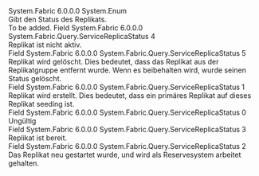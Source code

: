 <Type Name="ServiceReplicaStatus" FullName="System.Fabric.Query.ServiceReplicaStatus">
  <TypeSignature Language="C#" Value="public enum ServiceReplicaStatus" />
  <TypeSignature Language="ILAsm" Value=".class public auto ansi sealed ServiceReplicaStatus extends System.Enum" />
  <TypeSignature Language="DocId" Value="T:System.Fabric.Query.ServiceReplicaStatus" />
  <TypeSignature Language="VB.NET" Value="Public Enum ServiceReplicaStatus" />
  <TypeSignature Language="F#" Value="type ServiceReplicaStatus = " />
  <AssemblyInfo>
    <AssemblyName>System.Fabric</AssemblyName>
    <AssemblyVersion>6.0.0.0</AssemblyVersion>
  </AssemblyInfo>
  <Base>
    <BaseTypeName>System.Enum</BaseTypeName>
  </Base>
  <Docs>
    <summary>
      <para>Gibt den Status des Replikats.</para>
    </summary>
    <remarks>To be added.</remarks>
  </Docs>
  <Members>
    <Member MemberName="Down">
      <MemberSignature Language="C#" Value="Down" />
      <MemberSignature Language="ILAsm" Value=".field public static literal valuetype System.Fabric.Query.ServiceReplicaStatus Down = int32(4)" />
      <MemberSignature Language="DocId" Value="F:System.Fabric.Query.ServiceReplicaStatus.Down" />
      <MemberSignature Language="VB.NET" Value="Down" />
      <MemberSignature Language="F#" Value="Down = 4" Usage="System.Fabric.Query.ServiceReplicaStatus.Down" />
      <MemberType>Field</MemberType>
      <AssemblyInfo>
        <AssemblyName>System.Fabric</AssemblyName>
        <AssemblyVersion>6.0.0.0</AssemblyVersion>
      </AssemblyInfo>
      <ReturnValue>
        <ReturnType>System.Fabric.Query.ServiceReplicaStatus</ReturnType>
      </ReturnValue>
      <MemberValue>4</MemberValue>
      <Docs>
        <summary>
          <para>Replikat ist nicht aktiv.</para>
        </summary>
      </Docs>
    </Member>
    <Member MemberName="Dropped">
      <MemberSignature Language="C#" Value="Dropped" />
      <MemberSignature Language="ILAsm" Value=".field public static literal valuetype System.Fabric.Query.ServiceReplicaStatus Dropped = int32(5)" />
      <MemberSignature Language="DocId" Value="F:System.Fabric.Query.ServiceReplicaStatus.Dropped" />
      <MemberSignature Language="VB.NET" Value="Dropped" />
      <MemberSignature Language="F#" Value="Dropped = 5" Usage="System.Fabric.Query.ServiceReplicaStatus.Dropped" />
      <MemberType>Field</MemberType>
      <AssemblyInfo>
        <AssemblyName>System.Fabric</AssemblyName>
        <AssemblyVersion>6.0.0.0</AssemblyVersion>
      </AssemblyInfo>
      <ReturnValue>
        <ReturnType>System.Fabric.Query.ServiceReplicaStatus</ReturnType>
      </ReturnValue>
      <MemberValue>5</MemberValue>
      <Docs>
        <summary>
          <para>Replikat wird gelöscht. Dies bedeutet, dass das Replikat aus der Replikatgruppe entfernt wurde. Wenn es beibehalten wird, wurde seinen Status gelöscht.</para>
        </summary>
      </Docs>
    </Member>
    <Member MemberName="InBuild">
      <MemberSignature Language="C#" Value="InBuild" />
      <MemberSignature Language="ILAsm" Value=".field public static literal valuetype System.Fabric.Query.ServiceReplicaStatus InBuild = int32(1)" />
      <MemberSignature Language="DocId" Value="F:System.Fabric.Query.ServiceReplicaStatus.InBuild" />
      <MemberSignature Language="VB.NET" Value="InBuild" />
      <MemberSignature Language="F#" Value="InBuild = 1" Usage="System.Fabric.Query.ServiceReplicaStatus.InBuild" />
      <MemberType>Field</MemberType>
      <AssemblyInfo>
        <AssemblyName>System.Fabric</AssemblyName>
        <AssemblyVersion>6.0.0.0</AssemblyVersion>
      </AssemblyInfo>
      <ReturnValue>
        <ReturnType>System.Fabric.Query.ServiceReplicaStatus</ReturnType>
      </ReturnValue>
      <MemberValue>1</MemberValue>
      <Docs>
        <summary>
          <para>Replikat wird erstellt. Dies bedeutet, dass ein primäres Replikat auf dieses Replikat seeding ist.</para>
        </summary>
      </Docs>
    </Member>
    <Member MemberName="Invalid">
      <MemberSignature Language="C#" Value="Invalid" />
      <MemberSignature Language="ILAsm" Value=".field public static literal valuetype System.Fabric.Query.ServiceReplicaStatus Invalid = int32(0)" />
      <MemberSignature Language="DocId" Value="F:System.Fabric.Query.ServiceReplicaStatus.Invalid" />
      <MemberSignature Language="VB.NET" Value="Invalid" />
      <MemberSignature Language="F#" Value="Invalid = 0" Usage="System.Fabric.Query.ServiceReplicaStatus.Invalid" />
      <MemberType>Field</MemberType>
      <AssemblyInfo>
        <AssemblyName>System.Fabric</AssemblyName>
        <AssemblyVersion>6.0.0.0</AssemblyVersion>
      </AssemblyInfo>
      <ReturnValue>
        <ReturnType>System.Fabric.Query.ServiceReplicaStatus</ReturnType>
      </ReturnValue>
      <MemberValue>0</MemberValue>
      <Docs>
        <summary>
          <para>Ungültig</para>
        </summary>
      </Docs>
    </Member>
    <Member MemberName="Ready">
      <MemberSignature Language="C#" Value="Ready" />
      <MemberSignature Language="ILAsm" Value=".field public static literal valuetype System.Fabric.Query.ServiceReplicaStatus Ready = int32(3)" />
      <MemberSignature Language="DocId" Value="F:System.Fabric.Query.ServiceReplicaStatus.Ready" />
      <MemberSignature Language="VB.NET" Value="Ready" />
      <MemberSignature Language="F#" Value="Ready = 3" Usage="System.Fabric.Query.ServiceReplicaStatus.Ready" />
      <MemberType>Field</MemberType>
      <AssemblyInfo>
        <AssemblyName>System.Fabric</AssemblyName>
        <AssemblyVersion>6.0.0.0</AssemblyVersion>
      </AssemblyInfo>
      <ReturnValue>
        <ReturnType>System.Fabric.Query.ServiceReplicaStatus</ReturnType>
      </ReturnValue>
      <MemberValue>3</MemberValue>
      <Docs>
        <summary>
          <para>Replikat ist bereit.</para>
        </summary>
      </Docs>
    </Member>
    <Member MemberName="Standby">
      <MemberSignature Language="C#" Value="Standby" />
      <MemberSignature Language="ILAsm" Value=".field public static literal valuetype System.Fabric.Query.ServiceReplicaStatus Standby = int32(2)" />
      <MemberSignature Language="DocId" Value="F:System.Fabric.Query.ServiceReplicaStatus.Standby" />
      <MemberSignature Language="VB.NET" Value="Standby" />
      <MemberSignature Language="F#" Value="Standby = 2" Usage="System.Fabric.Query.ServiceReplicaStatus.Standby" />
      <MemberType>Field</MemberType>
      <AssemblyInfo>
        <AssemblyName>System.Fabric</AssemblyName>
        <AssemblyVersion>6.0.0.0</AssemblyVersion>
      </AssemblyInfo>
      <ReturnValue>
        <ReturnType>System.Fabric.Query.ServiceReplicaStatus</ReturnType>
      </ReturnValue>
      <MemberValue>2</MemberValue>
      <Docs>
        <summary>
          <para>
            Das Replikat neu gestartet wurde, und wird als Reservesystem arbeitet gehalten.
            </para>
        </summary>
      </Docs>
    </Member>
  </Members>
</Type>